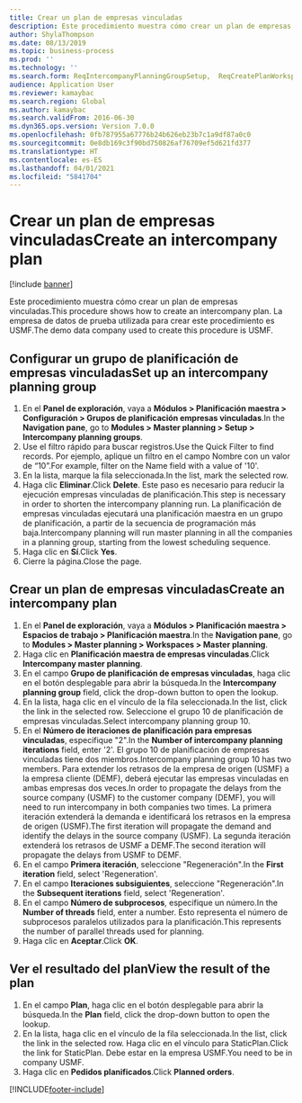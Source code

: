 ```yaml
---
title: Crear un plan de empresas vinculadas
description: Este procedimiento muestra cómo crear un plan de empresas vinculadas.
author: ShylaThompson
ms.date: 08/13/2019
ms.topic: business-process
ms.prod: ''
ms.technology: ''
ms.search.form: ReqIntercompanyPlanningGroupSetup,  ReqCreatePlanWorkspace
audience: Application User
ms.reviewer: kamaybac
ms.search.region: Global
ms.author: kamaybac
ms.search.validFrom: 2016-06-30
ms.dyn365.ops.version: Version 7.0.0
ms.openlocfilehash: 0fb787955a67776b24b626eb23b7c1a9df87a0c0
ms.sourcegitcommit: 0e8db169c3f90bd750826af76709ef5d621fd377
ms.translationtype: HT
ms.contentlocale: es-ES
ms.lasthandoff: 04/01/2021
ms.locfileid: "5841704"
---
```

# <a name="create-an-intercompany-plan"></a><span data-ttu-id="fc001-103">Crear un plan de empresas vinculadas</span><span class="sxs-lookup"><span data-stu-id="fc001-103">Create an intercompany plan</span></span>

[!include [banner](../../includes/banner.md)]

<span data-ttu-id="fc001-104">Este procedimiento muestra cómo crear un plan de empresas vinculadas.</span><span class="sxs-lookup"><span data-stu-id="fc001-104">This procedure shows how to create an intercompany plan.</span></span> <span data-ttu-id="fc001-105">La empresa de datos de prueba utilizada para crear este procedimiento es USMF.</span><span class="sxs-lookup"><span data-stu-id="fc001-105">The demo data company used to create this procedure is USMF.</span></span>


## <a name="set-up-an-intercompany-planning-group"></a><span data-ttu-id="fc001-106">Configurar un grupo de planificación de empresas vinculadas</span><span class="sxs-lookup"><span data-stu-id="fc001-106">Set up an intercompany planning group</span></span> 
1. <span data-ttu-id="fc001-107">En el **Panel de exploración**, vaya a **Módulos > Planificación maestra > Configuración > Grupos de planificación empresas vinculadas**.</span><span class="sxs-lookup"><span data-stu-id="fc001-107">In the **Navigation pane**, go to **Modules > Master planning > Setup > Intercompany planning groups**.</span></span> 
2. <span data-ttu-id="fc001-108">Use el filtro rápido para buscar registros.</span><span class="sxs-lookup"><span data-stu-id="fc001-108">Use the Quick Filter to find records.</span></span> <span data-ttu-id="fc001-109">Por ejemplo, aplique un filtro en el campo Nombre con un valor de “10”.</span><span class="sxs-lookup"><span data-stu-id="fc001-109">For example, filter on the Name field with a value of '10'.</span></span>
3. <span data-ttu-id="fc001-110">En la lista, marque la fila seleccionada.</span><span class="sxs-lookup"><span data-stu-id="fc001-110">In the list, mark the selected row.</span></span>
4. <span data-ttu-id="fc001-111">Haga clic **Eliminar**.</span><span class="sxs-lookup"><span data-stu-id="fc001-111">Click **Delete**.</span></span> <span data-ttu-id="fc001-112">Este paso es necesario para reducir la ejecución empresas vinculadas de planificación.</span><span class="sxs-lookup"><span data-stu-id="fc001-112">This step is necessary in order to shorten the intercompany planning run.</span></span>   <span data-ttu-id="fc001-113">La planificación de empresas vinculadas ejecutará una planificación maestra en un grupo de planificación, a partir de la secuencia de programación más baja.</span><span class="sxs-lookup"><span data-stu-id="fc001-113">Intercompany planning will run master planning in all the companies in a planning group, starting from the lowest scheduling sequence.</span></span>  
5. <span data-ttu-id="fc001-114">Haga clic en **Sí**.</span><span class="sxs-lookup"><span data-stu-id="fc001-114">Click **Yes**.</span></span>
6. <span data-ttu-id="fc001-115">Cierre la página.</span><span class="sxs-lookup"><span data-stu-id="fc001-115">Close the page.</span></span>

## <a name="create-an-intercompany-plan"></a><span data-ttu-id="fc001-116">Crear un plan de empresas vinculadas</span><span class="sxs-lookup"><span data-stu-id="fc001-116">Create an intercompany plan</span></span>
1. <span data-ttu-id="fc001-117">En el **Panel de exploración**, vaya a **Módulos > Planificación maestra > Espacios de trabajo > Planificación maestra**.</span><span class="sxs-lookup"><span data-stu-id="fc001-117">In the **Navigation pane**, go to **Modules > Master planning > Workspaces > Master planning**.</span></span>
2. <span data-ttu-id="fc001-118">Haga clic en **Planificación maestra de empresas vinculadas**.</span><span class="sxs-lookup"><span data-stu-id="fc001-118">Click **Intercompany master planning**.</span></span>  
3. <span data-ttu-id="fc001-119">En el campo **Grupo de planificación de empresas vinculadas**, haga clic en el botón desplegable para abrir la búsqueda.</span><span class="sxs-lookup"><span data-stu-id="fc001-119">In the **Intercompany planning group** field, click the drop-down button to open the lookup.</span></span>
4. <span data-ttu-id="fc001-120">En la lista, haga clic en el vínculo de la fila seleccionada.</span><span class="sxs-lookup"><span data-stu-id="fc001-120">In the list, click the link in the selected row.</span></span> <span data-ttu-id="fc001-121">Seleccione el grupo 10 de planificación de empresas vinculadas.</span><span class="sxs-lookup"><span data-stu-id="fc001-121">Select intercompany planning group 10.</span></span>  
5. <span data-ttu-id="fc001-122">En el **Número de iteraciones de planificación para empresas vinculadas**, especifique "2".</span><span class="sxs-lookup"><span data-stu-id="fc001-122">In the **Number of intercompany planning iterations** field, enter '2'.</span></span> <span data-ttu-id="fc001-123">El grupo 10 de planificación de empresas vinculadas tiene dos miembros.</span><span class="sxs-lookup"><span data-stu-id="fc001-123">Intercompany planning group 10 has two members.</span></span> <span data-ttu-id="fc001-124">Para extender los retrasos de la empresa de origen (USMF) a la empresa cliente (DEMF), deberá ejecutar las empresas vinculadas en ambas empresas dos veces.</span><span class="sxs-lookup"><span data-stu-id="fc001-124">In order to propagate the delays from the source company (USMF) to the customer company (DEMF), you will need to run intercompany in both companies two times.</span></span> <span data-ttu-id="fc001-125">La primera iteración extenderá la demanda e identificará los retrasos en la empresa de origen (USMF).</span><span class="sxs-lookup"><span data-stu-id="fc001-125">The first iteration will propagate the demand and identify the delays in the source company (USMF).</span></span> <span data-ttu-id="fc001-126">La segunda iteración extenderá los retrasos de USMF a DEMF.</span><span class="sxs-lookup"><span data-stu-id="fc001-126">The second iteration will propagate the delays from USMF to DEMF.</span></span>  
6. <span data-ttu-id="fc001-127">En el campo **Primera iteración**, seleccione "Regeneración".</span><span class="sxs-lookup"><span data-stu-id="fc001-127">In the **First iteration** field, select 'Regeneration'.</span></span>
7. <span data-ttu-id="fc001-128">En el campo **Iteraciones subsiguientes**, seleccione "Regeneración".</span><span class="sxs-lookup"><span data-stu-id="fc001-128">In the **Subsequent iterations** field, select 'Regeneration'.</span></span>
8. <span data-ttu-id="fc001-129">En el campo **Número de subprocesos**, especifique un número.</span><span class="sxs-lookup"><span data-stu-id="fc001-129">In the **Number of threads** field, enter a number.</span></span> <span data-ttu-id="fc001-130">Esto representa el número de subprocesos paralelos utilizados para la planificación.</span><span class="sxs-lookup"><span data-stu-id="fc001-130">This represents the number of parallel threads used for planning.</span></span>  
9. <span data-ttu-id="fc001-131">Haga clic en **Aceptar**.</span><span class="sxs-lookup"><span data-stu-id="fc001-131">Click **OK**.</span></span>

## <a name="view-the-result-of-the-plan"></a><span data-ttu-id="fc001-132">Ver el resultado del plan</span><span class="sxs-lookup"><span data-stu-id="fc001-132">View the result of the plan</span></span>
1. <span data-ttu-id="fc001-133">En el campo **Plan**, haga clic en el botón desplegable para abrir la búsqueda.</span><span class="sxs-lookup"><span data-stu-id="fc001-133">In the **Plan** field, click the drop-down button to open the lookup.</span></span>
2. <span data-ttu-id="fc001-134">En la lista, haga clic en el vínculo de la fila seleccionada.</span><span class="sxs-lookup"><span data-stu-id="fc001-134">In the list, click the link in the selected row.</span></span> <span data-ttu-id="fc001-135">Haga clic en el vínculo para StaticPlan.</span><span class="sxs-lookup"><span data-stu-id="fc001-135">Click the link for StaticPlan.</span></span> <span data-ttu-id="fc001-136">Debe estar en la empresa USMF.</span><span class="sxs-lookup"><span data-stu-id="fc001-136">You need to be in company USMF.</span></span>  
3. <span data-ttu-id="fc001-137">Haga clic en **Pedidos planificados**.</span><span class="sxs-lookup"><span data-stu-id="fc001-137">Click **Planned orders**.</span></span>



[!INCLUDE[footer-include](../../../includes/footer-banner.md)]